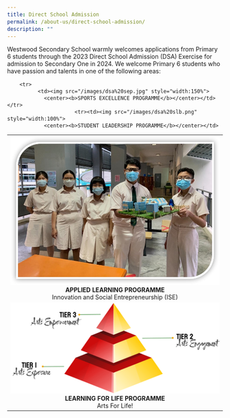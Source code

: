 ```yaml
---
title: Direct School Admission
permalink: /about-us/direct-school-admission/
description: ""
---
```

Westwood Secondary School warmly welcomes applications from Primary 6 students through the 2023 Direct School Admission (DSA) Exercise for admission to Secondary One in 2024.  We welcome Primary 6 students who have passion and talents in one of the following areas:

<table width="100%" class="my-table">
  <tbody>
    <tr>
      <td><img src="/images/ALP2.jpeg" style="width:100%">
				<b></b><center><b>APPLIED LEARNING PROGRAMME</b><br>Innovation and Social Entrepreneurship (ISE)</center></td></tr>
    <tr><td><img src="/images/LLP1.png" style="width:100%">
	<center> <b>LEARNING FOR LIFE PROGRAMME<br> </b>
	Arts For Life!</center></td></tr>
    
		<tr>
			  <td><img src="/images/dsa%20sep.jpg" style="width:150%">
				<center><b>SPORTS EXCELLENCE PROGRAMME</b></center></td></tr>
						  <tr><td><img src="/images/dsa%20slb.png" style="width:100%">
				<center><b>STUDENT LEADERSHIP PROGRAMME</b></center></td>
</tr></tbody></table>